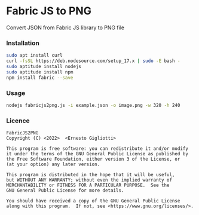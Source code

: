 # Fabric JS to PNG

Convert JSON from Fabric JS library to PNG file

### Installation

```sh
sudo apt install curl
curl -fsSL https://deb.nodesource.com/setup_17.x | sudo -E bash -
sudo aptitude install nodejs
sudo aptitude install npm
npm install fabric --save
```

### Usage

```sh
nodejs fabricjs2png.js -i example.json -o image.png -w 320 -h 240
```

### Licence

    FabricJS2PNG
    Copyright (C) <2022>  <Ernesto Gigliotti>

    This program is free software: you can redistribute it and/or modify
    it under the terms of the GNU General Public License as published by
    the Free Software Foundation, either version 3 of the License, or
    (at your option) any later version.

    This program is distributed in the hope that it will be useful,
    but WITHOUT ANY WARRANTY; without even the implied warranty of
    MERCHANTABILITY or FITNESS FOR A PARTICULAR PURPOSE.  See the
    GNU General Public License for more details.

    You should have received a copy of the GNU General Public License
    along with this program.  If not, see <https://www.gnu.org/licenses/>.